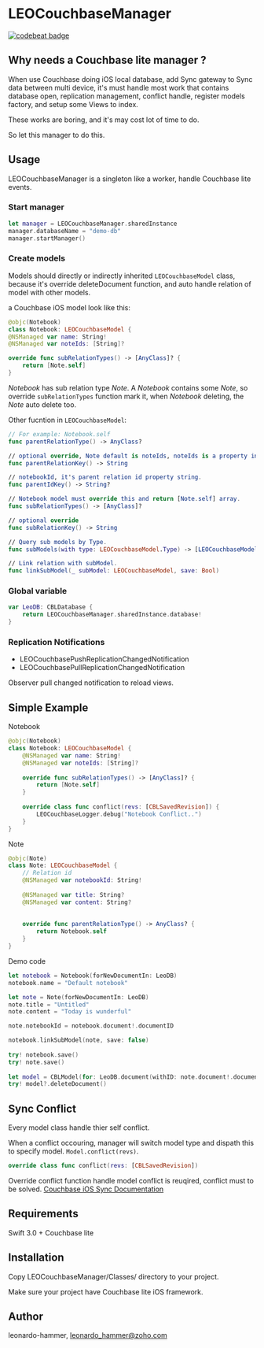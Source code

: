 # LEOCouchbaseManager

[![codebeat badge](https://codebeat.co/badges/6567f1b7-42b1-4134-90b5-2d7bd4736dee)](https://codebeat.co/projects/github-com-leonardo-hammer-leocouchbasemanager-master)

## Why needs a Couchbase lite manager ?

When use Couchbase doing iOS local database, add Sync gateway to Sync data between multi device, it's must handle most work that contains database open, replication management, conflict handle, register models factory, and setup some Views to index. 

These works are boring, and it's may cost lot of time to do.

So let this manager to do this.

## Usage

LEOCouchbaseManager is a singleton like a worker, handle Couchbase lite events.

### Start manager

```swift
let manager = LEOCouchbaseManager.sharedInstance
manager.databaseName = "demo-db"
manager.startManager()
```

### Create models

Models should directly or indirectly inherited `LEOCouchbaseModel` class, because it's override deleteDocument function, and auto handle relation of model with other models.

a Couchbase iOS model look like this:

```swift
@objc(Notebook)
class Notebook: LEOCouchbaseModel {
@NSManaged var name: String!
@NSManaged var noteIds: [String]?

override func subRelationTypes() -> [AnyClass]? {
	return [Note.self]
}
```

*Notebook* has sub relation type *Note*. A *Notebook* contains some *Note*, so override `subRelationTypes` function mark it, when *Notebook* deleting, the *Note* auto delete too.

Other fucntion in `LEOCouchbaseModel`:

```swift
// For example: Notebook.self
func parentRelationType() -> AnyClass?

// optional override, Note default is noteIds, noteIds is a property in Notebook model.(parentRelationType())
func parentRelationKey() -> String

// notebookId, it's parent relation id property string.
func parentIdKey() -> String?

// Notebook model must override this and return [Note.self] array.
func subRelationTypes() -> [AnyClass]?

// optional override
func subRelationKey() -> String

// Query sub models by Type.
func subModels(with type: LEOCouchbaseModel.Type) -> [LEOCouchbaseModel]

// Link relation with subModel.
func linkSubModel(_ subModel: LEOCouchbaseModel, save: Bool)
```

### Global variable

```swift
var LeoDB: CBLDatabase {
    return LEOCouchbaseManager.sharedInstance.database!
}
```

### Replication Notifications
 
 - LEOCouchbasePushReplicationChangedNotification
 - LEOCouchbasePullReplicationChangedNotification

Observer pull changed notification to reload views.

## Simple Example

Notebook

```swift
@objc(Notebook)
class Notebook: LEOCouchbaseModel {
    @NSManaged var name: String!
    @NSManaged var noteIds: [String]?
    
    override func subRelationTypes() -> [AnyClass]? {
        return [Note.self]
    }
    
    override class func conflict(revs: [CBLSavedRevision]) {
        LEOCouchbaseLogger.debug("Notebook Conflict..")
    }
}
```

Note

```swift
@objc(Note)
class Note: LEOCouchbaseModel {
    // Relation id
    @NSManaged var notebookId: String!
    
    @NSManaged var title: String?
    @NSManaged var content: String?
    
    
    override func parentRelationType() -> AnyClass? {
        return Notebook.self
    }
}
```

Demo code

```swift
let notebook = Notebook(forNewDocumentIn: LeoDB)
notebook.name = "Default notebook"

let note = Note(forNewDocumentIn: LeoDB)
note.title = "Untitled"
note.content = "Today is wunderful"

note.notebookId = notebook.document!.documentID

notebook.linkSubModel(note, save: false)
			
try! notebook.save()
try! note.save()
			
let model = CBLModel(for: LeoDB.document(withID: note.document!.documentID)!)
try! model?.deleteDocument()
```

## Sync Conflict

Every model class handle thier self conflict.

When a conflict occouring, manager will switch model type and dispath this to specify model. `Model.conflict(revs)`.

```swift
override class func conflict(revs: [CBLSavedRevision])
```

Override conflict function handle model conflict is reuqired, conflict must to be solved. [Couchbase iOS Sync Documentation](https://developer.couchbase.com/documentation/mobile/1.3/training/develop/adding-synchronization/index.html)

## Requirements

Swift 3.0 +
Couchbase lite

## Installation

Copy LEOCouchbaseManager/Classes/ directory to your project.

Make sure your project have Couchbase lite iOS framework.

## Author

leonardo-hammer, leonardo_hammer@zoho.com

